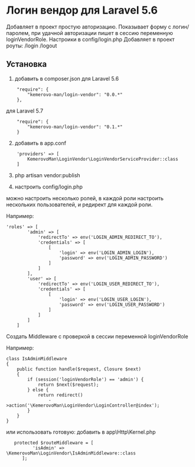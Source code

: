 # Логин вендор для Laravel 5.6

Добавляет в проект простую авторизацию.
Показывает форму с логин/паролем, при удачной авторизации пишет в сессию переменную loginVendorRole.
Настроики в config/login.php
Добавляет в проект роуты:
/login
/logout

## Установка

1. добавить в composer.json
для Laravel 5.6
```
    "require": {
        "kemerovo-man/login-vendor": "0.0.*"
    },
```
для Laravel 5.7
```
    "require": {
        "kemerovo-man/login-vendor": "0.1.*"
    }
```

2. добавить в app.conf
```
    'providers' => [
        KemerovoMan\LoginVendor\LoginVendorServiceProvider::class
    ]
```
3. php artisan vendor:publish

4. настроить config/login.php

можно настроить несколько ролей, в каждой роли настроить нескольких пользователей,
и редирект для каждой роли.

Например:
```
'roles' => [
        'admin' => [
            'redirectTo' => env('LOGIN_ADMIN_REDIRECT_TO'),
            'credentials' => [
                [
                    'login' => env('LOGIN_ADMIN_LOGIN'),
                    'password' => env('LOGIN_ADMIN_PASSWORD')
                ]
            ]
        ],
        'user' => [
            'redirectTo' => env('LOGIN_USER_REDIRECT_TO'),
            'credentials' => [
                [
                    'login' => env('LOGIN_USER_LOGIN'),
                    'password' => env('LOGIN_USER_PASSWORD')
                ]
            ]
        ]
    ]
```
Создать Middleware с проверкой в сессии переменной loginVendorRole

Например:
```
class IsAdminMiddleware
{
    public function handle($request, Closure $next)
    {
        if (session('loginVendorRole') == 'admin') {
            return $next($request);
        } else {
            return redirect()
                ->action('\KemerovoMan\LoginVendor\LoginController@index');
        }
    }
}
```
или использовать готовую: добавить в app\Http\Kernel.php
```
   protected $routeMiddleware = [
          'isAdmin' => \KemerovoMan\LoginVendor\IsAdminMiddleware::class
      ];
```

